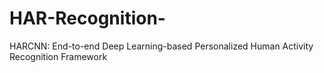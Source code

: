 # HAR-Recognition-
HARCNN: End-to-end Deep Learning-based Personalized Human Activity Recognition Framework
